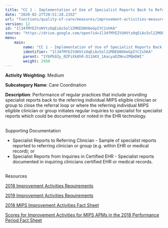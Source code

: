```yaml
---
title: "CC 1 - Implementation of Use of Specialist Reports Back to Referring Clinician or Group to Close Referral Loop"
date: "2020-02-27T20:51:28.235Z"
url: "functions/quality-of-care/measures/improvement-activities-measures/2018-improvement-activities/cc-1-implementation-of-use-of-specialist-reports-back-to-referring-clinician-or-group-to-close-referral-loop.html"
version: 12
id: "1l34fMYEZtUHVtzOqEiAs5ol22MOEbNX6eGpIYC2shKA"
source: "https://drive.google.com/open?id=1l34fMYEZtUHVtzOqEiAs5ol22MOEbNX6eGpIYC2shKA"
menu:
    main:
        name: "CC 1 - Implementation of Use of Specialist Reports Back to Referring Clinician or Group to Close Referral Loop"
        identifier: "1l34fMYEZtUHVtzOqEiAs5ol22MOEbNX6eGpIYC2shKA"
        parent: "1YbPb92y_0ZPiXk8hR-D11GKV_1AacyaOZNnv2MQmDWI"
        weight: 2950
---
```









**Activity Weighting**: Medium

**Subcategory Name**: Care Coordination

**Description**: Performance of regular practices that include providing specialist reports back to the referring individual MIPS eligible clinician or group to close the referral loop or where the referring individual MIPS eligible clinician or group initiates regular inquiries to specialist for specialist reports which could be documented or noted in the EHR technology.







## 

Supporting Documentation

* Specialist Reports to Referring Clinician - Sample of specialist reports reported to referring clinician or group (e.g. within EHR or medical record); or 
* Specialist Reports from Inquiries in Certified EHR - Specialist reports documented in inquiring clinicians certified EHR or medical records.







## 

Resources

[2018 Improvement Activities Requirements](https://qpp.cms.gov/mips/improvement-activities?py=2018)

[2019 Improvement Activities Requirements](https://qpp.cms.gov/mips/improvement-activities?py=2019)

[2018 MIPS Improvement Activities Fact Sheet](https://qpp.cms.gov/resource/2018%20MIPS%20Improvement%20Activities%20Fact%20Sheet)

[Scores for Improvement Activities for MIPS APMs in the 2018 Performance Period Fact Sheet](https://qpp.cms.gov/resource/2018%20MIPS%20APMs%20improvement%20Activities%20scores%20fact%20sheet)

